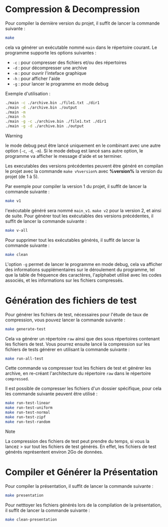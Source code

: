 # Compression & Decompression

Pour compiler la dernière version du projet, il suffit de lancer la commande suivante :

```bash
make
```

cela va générer un exécutable nommé `main` dans le répertoire courant.
Le programme supporte les options suivantes :

- `-c` : pour compresser des fichiers et/ou des répertoires
- `-d` : pour décompresser une archive
- `-m` : pour ouvrir l'inteface graphique
- `-h` : pour afficher l'aide
- `-g` : pour lancer le programme en mode debug

Exemple d'utilisation :

```bash
./main -c ./archive.bin ./file1.txt ./dir1
./main -d ./archive.bin ./output
./main -m
./main -h
./main -g -c ./archive.bin ./file1.txt ./dir1
./main -g -d ./archive.bin ./output
```

> [!WARNING]
> le mode debug peut être lancé uniquement en le combinant avec une autre option (`-c`, `-d`, `-m`).
> Si le mode debug est lancé sans autre option, le programme va afficher le message d'aide et se terminer.

Les executables des versions précédentes peuvent être généré en compilan le projet avec la commande
`make v%version%` avec **%version%** la version du projet (de 1 à 5).

Par exemple pour compiler la version 1 du projet, il suffit de lancer la commande suivante :

```bash
make v1
```

l'exécutable généré sera nommé `main_v1`.
`make v2` pour la version 2, et ainsi de suite.
Pour générer tout les exécutables des versions précédentes, il suffit de lancer la commande suivante :

```bash
make v-all
```

Pour supprimer tout les exécutables générés, il suffit de lancer la commande suivante :

```bash
make clean
```

L'option `-g` permet de lancer le programme en mode debug, cela va afficher des informations supplémentaires sur le déroulement du programme,
tel que la table de fréquence des caractères, l'aplphabet utilisé avec les codes associés, et les informations sur les fichiers compressés.

# Génération des fichiers de test

Pour générer les fichiers de test, nécessaires pour l'étude de taux de compression, vous pouvez lancer la commande suivante :

```bash
make generate-test
```

Cela va générer un répertoire `raw` ainsi que des sous répertoires contenant les fichiers de test.
Vous pourrez ensuite lancé la compression sur les fichiers de tests générer en utilisant la commande suivante :

```bash
make run-all-test
```

Cette commande va compresser tout les fichiers de test et générer les archive, en re-créant l'architecture du répertoire `raw` dans le répertoire `compressed`.

Il est possible de compresser les fichiers d'un dossier spécifique, pour cela les commande suivante peuvent être utilisé :

```bash
make run-test-linear
make run-test-uniform
make run-test-normal
make run-test-zipf
make run-test-random
```

> [!NOTE]
> La compression des fichiers de test peut prendre du temps, si vous la lancez > sur tout les fichiers de test générés. En effet, les fichiers de test générés représentent environ 2Go de données.

# Compiler et Générer la Présentation

Pour compiler la présentation, il suffit de lancer la commande suivante :

```bash
make presentation
```

Pour netttoyer les fichiers générés lors de la compilation de la présentation, il suffit de lancer la commande suivante :

```bash
make clean-presentation
```
